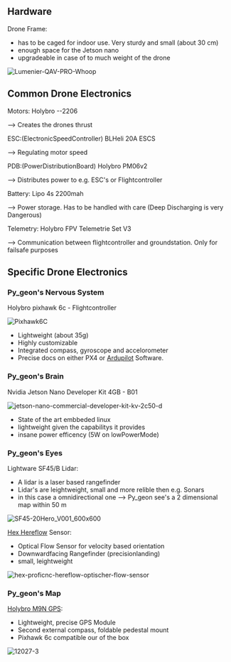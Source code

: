 ## Hardware

Drone Frame:
- has to be caged for indoor use. Very sturdy and small (about 30 cm)
- enough space for the Jetson nano
- upgradeable in case of to much weight of the drone

![Lumenier-QAV-PRO-Whoop](https://user-images.githubusercontent.com/132343254/236219350-0d03d53f-6027-4b08-a7c0-212d61e7babc.jpg)



## Common Drone Electronics 
Motors:
Holybro --2206

--> Creates the drones thrust

ESC:(ElectronicSpeedController)
BLHeli 20A ESCS

--> Regulating motor speed

PDB:(PowerDistributionBoard)
Holybro PM06v2

--> Distributes power to e.g. ESC's or Flightcontroller

Battery:
Lipo 4s 2200mah

--> Power storage. Has to be handled with care (Deep Discharging is very Dangerous)

Telemetry:
Holybro FPV Telemetrie Set V3

--> Communication between flightcontroller and groundstation. Only for failsafe purposes

## Specific Drone Electronics


### Py_geon's Nervous System

Holybro pixhawk 6c - Flightcontroller

![Pixhawk6C](https://user-images.githubusercontent.com/132343254/235888053-6c7279e5-fbce-4cd0-9dac-f84b8f615978.png)

- Lightweight (about 35g)
- Highly customizable
- Integrated compass, gyroscope and accelorometer
- Precise docs on either PX4 or [Ardupilot](https://ardupilot.org/copter/index.html) Software.


### Py_geon's Brain

Nvidia Jetson Nano Developer Kit 4GB - B01

![jetson-nano-commercial-developer-kit-kv-2c50-d](https://user-images.githubusercontent.com/132343254/235887570-7a410b7c-e259-4acc-8224-0abd81ca78f7.jpg)

- State of the art embbeded linux
- lightweight given the capabilitys it provides
- insane power efficency (5W on lowPowerMode)

### Py_geon's Eyes

Lightware SF45/B Lidar:
- A lidar is a laser based rangefinder
- Lidar's are leightweight, small and more relible then e.g. Sonars
- in this case a omnidirectional one --> Py_geon see's a 2 dimensional map within 50 m

![SF45-20Hero_V001_600x600](https://user-images.githubusercontent.com/132343254/235890863-76cda089-e446-4db2-8dc6-bc1332735bba.jpg)


 [Hex Hereflow](https://www.cubepilot.com/#/accessory/features) Sensor:
- Optical Flow Sensor for velocity based orientation
- Downwardfacing Rangefinder (precisionlanding)
- small, leightweight

![hex-proficnc-hereflow-optischer-flow-sensor](https://www.cubepilot.com/assets/accessory/p2-1.png)


### Py_geon's Map

[Holybro M9N GPS](https://holybro.com/products/m9n-gps):
- Lightweight, precise GPS Module
- Second external compass, foldable pedestal mount
- Pixhawk 6c compatible our of the box

![12027-3](https://www.premium-modellbau.de/media/image/e2/8c/e6/12029-3_600x600.jpg)

